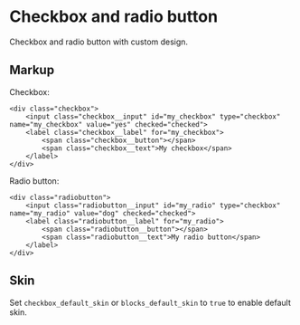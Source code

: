 # Checkbox and radio button

Checkbox and radio button with custom design.


## Markup

Checkbox:

	<div class="checkbox">
		<input class="checkbox__input" id="my_checkbox" type="checkbox" name="my_checkbox" value="yes" checked="checked">
		<label class="checkbox__label" for="my_checkbox">
			<span class="checkbox__button"></span>
			<span class="checkbox__text">My checkbox</span>
		</label>
	</div>

Radio button:

	<div class="radiobutton">
		<input class="radiobutton__input" id="my_radio" type="checkbox" name="my_radio" value="dog" checked="checked">
		<label class="radiobutton__label" for="my_radio">
			<span class="radiobutton__button"></span>
			<span class="radiobutton__text">My radio button</span>
		</label>
	</div>


## Skin

Set `checkbox_default_skin` or `blocks_default_skin` to `true` to enable default skin.
